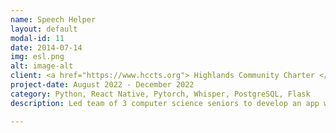 ```yaml
---
name: Speech Helper
layout: default
modal-id: 11
date: 2014-07-14
img: esl.png
alt: image-alt
client: <a href="https://www.hccts.org"> Highlands Community Charter </a>
project-date: August 2022 - December 2022
category: Python, React Native, Pytorch, Whisper, PostgreSQL, Flask
description: Led team of 3 computer science seniors to develop an app which helps ESL students to learn English. The app uses a novel ML implementation to clone the user’s voice and speak back to the user with proper grammar and no accent. Won first place in senior team projects for the year.

---
```

